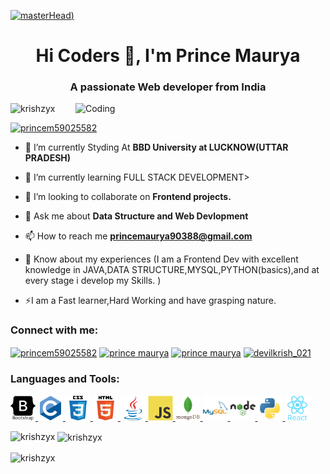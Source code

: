 [![masterHead]([https://encrypted-tbn0.gstatic.com/images?q=tbn:ANd9GcSaNWdcFB8gX8_fDcAXUCGzMAyAS4Rn5S_roA&usqp=CAU))](https://Krishzyx.io)
<h1 align="center">Hi Coders 👋, I'm Prince Maurya</h1>
<h3 align="center">A passionate Web developer from India</h3>
<img align="right" alt="Coding" width="400" src="https://miro.medium.com/max/1600/0*C-cPP9D2MIyeexAT.gif">


<p align="left"> <img src="https://komarev.com/ghpvc/?username=krishzyx&label=Profile%20views&color=0e75b6&style=flat" alt="krishzyx" /> </p>

<p align="left"> <a href="https://twitter.com/princem59025582" target="blank"><img src="https://img.shields.io/twitter/follow/princem59025582?logo=twitter&style=for-the-badge" alt="princem59025582" /></a> </p>

- 🔭 I’m currently Styding At **BBD University at LUCKNOW(UTTAR PRADESH)**

- 🌱 I’m currently learning FULL STACK DEVELOPMENT>

- 👯 I’m looking to collaborate on **Frontend projects.**

- 💬 Ask me about **Data Structure and Web Devlopment**

- 📫 How to reach me **princemaurya90388@gmail.com**

- 📄 Know about my experiences (I am a Frontend Dev with excellent knowledge in JAVA,DATA STRUCTURE,MYSQL,PYTHON(basics),and at every stage i develop my Skills. )

- ⚡I am a Fast learner,Hard Working and have grasping nature.

<h3 align="left">Connect with me:</h3>
<p align="left">
<a href="https://twitter.com/princem59025582" target="blank"><img align="center" src="https://raw.githubusercontent.com/rahuldkjain/github-profile-readme-generator/master/src/images/icons/Social/twitter.svg" alt="princem59025582" height="30" width="40" /></a>
<a href="https://linkedin.com/in/prince maurya" target="blank"><img align="center" src="https://raw.githubusercontent.com/rahuldkjain/github-profile-readme-generator/master/src/images/icons/Social/linked-in-alt.svg" alt="prince maurya" height="30" width="40" /></a>
<a href="https://fb.com/prince maurya" target="blank"><img align="center" src="https://raw.githubusercontent.com/rahuldkjain/github-profile-readme-generator/master/src/images/icons/Social/facebook.svg" alt="prince maurya" height="30" width="40" /></a>
<a href="https://instagram.com/devilkrish_021" target="blank"><img align="center" src="https://raw.githubusercontent.com/rahuldkjain/github-profile-readme-generator/master/src/images/icons/Social/instagram.svg" alt="devilkrish_021" height="30" width="40" /></a>
</p>

<h3 align="left">Languages and Tools:</h3>
<p align="left">  </a> <a href="https://getbootstrap.com" target="_blank" rel="noreferrer"> <img src="https://raw.githubusercontent.com/devicons/devicon/master/icons/bootstrap/bootstrap-plain-wordmark.svg" alt="bootstrap" width="40" height="40"/> </a> <a href="https://www.cprogramming.com/" target="_blank" rel="noreferrer"> <img src="https://raw.githubusercontent.com/devicons/devicon/master/icons/c/c-original.svg" alt="c" width="40" height="40"/> </a> <a href="https://www.w3schools.com/css/" target="_blank" rel="noreferrer"> <img src="https://raw.githubusercontent.com/devicons/devicon/master/icons/css3/css3-original-wordmark.svg" alt="css3" width="40" height="40"/> </a> <a href="https://www.w3.org/html/" target="_blank" rel="noreferrer"> <img src="https://raw.githubusercontent.com/devicons/devicon/master/icons/html5/html5-original-wordmark.svg" alt="html5" width="40" height="40"/> </a> <a href="https://www.java.com" target="_blank" rel="noreferrer"> <img src="https://raw.githubusercontent.com/devicons/devicon/master/icons/java/java-original.svg" alt="java" width="40" height="40"/> </a> <a href="https://developer.mozilla.org/en-US/docs/Web/JavaScript" target="_blank" rel="noreferrer"> <img src="https://raw.githubusercontent.com/devicons/devicon/master/icons/javascript/javascript-original.svg" alt="javascript" width="40" height="40"/> </a> <a href="https://www.mongodb.com/" target="_blank" rel="noreferrer"> <img src="https://raw.githubusercontent.com/devicons/devicon/master/icons/mongodb/mongodb-original-wordmark.svg" alt="mongodb" width="40" height="40"/> </a> <a href="https://www.mysql.com/" target="_blank" rel="noreferrer"> <img src="https://raw.githubusercontent.com/devicons/devicon/master/icons/mysql/mysql-original-wordmark.svg" alt="mysql" width="40" height="40"/> </a> <a href="https://nodejs.org" target="_blank" rel="noreferrer"> <img src="https://raw.githubusercontent.com/devicons/devicon/master/icons/nodejs/nodejs-original-wordmark.svg" alt="nodejs" width="40" height="40"/> </a> <a href="https://www.python.org" target="_blank" rel="noreferrer"> <img src="https://raw.githubusercontent.com/devicons/devicon/master/icons/python/python-original.svg" alt="python" width="40" height="40"/> </a> <a href="https://reactjs.org/" target="_blank" rel="noreferrer"> <img src="https://raw.githubusercontent.com/devicons/devicon/master/icons/react/react-original-wordmark.svg" alt="react" width="40" height="40"/> </a> </p>

<p><img align="left" src="https://github-readme-stats.vercel.app/api/top-langs?username=krishzyx&show_icons=true&locale=en&layout=compact" alt="krishzyx" /></p>

<p>&nbsp;<img align="center" src="https://github-readme-stats.vercel.app/api?username=krishzyx&show_icons=true&locale=en" alt="krishzyx" /></p>

<p><img align="center" src="https://github-readme-streak-stats.herokuapp.com/?user=krishzyx&" alt="krishzyx" /></p>
